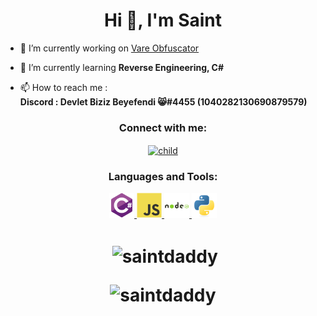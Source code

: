 <h1 align="center">Hi 👋, I'm Saint</h1>


- 🔭 I’m currently working on [Vare Obfuscator](https://github.com/saintdaddy/Vare-Obfuscator)

- 🌱 I’m currently learning **Reverse Engineering, C#**

- 📫 How to reach me : <br>**Discord : Devlet Biziz Beyefendi 😸#4455 (1040282130690879579)**

<h3 align="center">Connect with me:</h3>
<p align="center">
<a href="https://discord.gg/child" target="blank"><img align="center" src="https://raw.githubusercontent.com/rahuldkjain/github-profile-readme-generator/master/src/images/icons/Social/discord.svg" alt="child" height="30" width="40" /></a>
</p>

<h3 align="center">Languages and Tools:</h3>
<p align="center"> <a href="https://www.w3schools.com/cs/" target="_blank" rel="noreferrer"> <img src="https://raw.githubusercontent.com/devicons/devicon/master/icons/csharp/csharp-original.svg" alt="csharp" width="40" height="40"/> </a> <a href="https://developer.mozilla.org/en-US/docs/Web/JavaScript" target="_blank" rel="noreferrer"> <img src="https://raw.githubusercontent.com/devicons/devicon/master/icons/javascript/javascript-original.svg" alt="javascript" width="40" height="40"/> </a> <a href="https://nodejs.org" target="_blank" rel="noreferrer"> <img src="https://raw.githubusercontent.com/devicons/devicon/master/icons/nodejs/nodejs-original-wordmark.svg" alt="nodejs" width="40" height="40"/> </a> <a href="https://www.python.org" target="_blank" rel="noreferrer"> <img src="https://raw.githubusercontent.com/devicons/devicon/master/icons/python/python-original.svg" alt="python" width="40" height="40"/> </a> </p>
<h1 align="center">
<p>&nbsp;<img align="center" src="https://github-readme-stats.vercel.app/api?username=saintdaddy&show_icons=true&theme=dark&title_color=ffffff&locale=en" alt="saintdaddy" /></p>
<img src="https://komarev.com/ghpvc/?username=saintdaddy&label=Profile%20views&color=000000&style=flat" alt="saintdaddy" /></h1>
